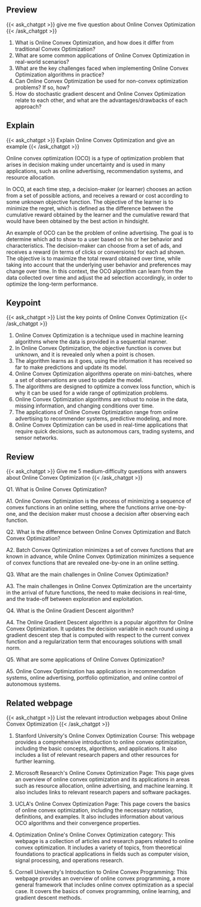 ## Preview
{{< ask_chatgpt >}}
give me five question about Online Convex Optimization
{{< /ask_chatgpt >}}



1. What is Online Convex Optimization, and how does it differ from traditional Convex Optimization? 
2. What are some common applications of Online Convex Optimization in real-world scenarios? 
3. What are the key challenges faced when implementing Online Convex Optimization algorithms in practice? 
4. Can Online Convex Optimization be used for non-convex optimization problems? If so, how? 
5. How do stochastic gradient descent and Online Convex Optimization relate to each other, and what are the advantages/drawbacks of each approach?   

## Explain
{{< ask_chatgpt >}}
Explain Online Convex Optimization and give an example
{{< /ask_chatgpt >}}






Online convex optimization (OCO) is a type of optimization problem that arises in decision making under uncertainty and is used in many applications, such as online advertising, recommendation systems, and resource allocation.

In OCO, at each time step, a decision-maker (or learner) chooses an action from a set of possible actions, and receives a reward or cost according to some unknown objective function. The objective of the learner is to minimize the regret, which is defined as the difference between the cumulative reward obtained by the learner and the cumulative reward that would have been obtained by the best action in hindsight.

An example of OCO can be the problem of online advertising. The goal is to determine which ad to show to a user based on his or her behavior and characteristics. The decision-maker can choose from a set of ads, and receives a reward (in terms of clicks or conversions) for each ad shown. The objective is to maximize the total reward obtained over time, while taking into account that the underlying user behavior and preferences may change over time. In this context, the OCO algorithm can learn from the data collected over time and adjust the ad selection accordingly, in order to optimize the long-term performance.   

## Keypoint
{{< ask_chatgpt >}}
List the key points of Online Convex Optimization
{{< /ask_chatgpt >}}



1. Online Convex Optimization is a technique used in machine learning algorithms where the data is provided in a sequential manner.
2. In Online Convex Optimization, the objective function is convex but unknown, and it is revealed only when a point is chosen.
3. The algorithm learns as it goes, using the information it has received so far to make predictions and update its model.
4. Online Convex Optimization algorithms operate on mini-batches, where a set of observations are used to update the model.
5. The algorithms are designed to optimize a convex loss function, which is why it can be used for a wide range of optimization problems.
6. Online Convex Optimization algorithms are robust to noise in the data, missing information, and changing conditions over time.
7. The applications of Online Convex Optimization range from online advertising to recommender systems, predictive modeling, and more.
8. Online Convex Optimization can be used in real-time applications that require quick decisions, such as autonomous cars, trading systems, and sensor networks.   

## Review
{{< ask_chatgpt >}}
Give me 5 medium-difficulty questions with answers about Online Convex Optimization
{{< /ask_chatgpt >}}



Q1. What is Online Convex Optimization?

A1. Online Convex Optimization is the process of minimizing a sequence of convex functions in an online setting, where the functions arrive one-by-one, and the decision maker must choose a decision after observing each function.

Q2. What is the difference between Online Convex Optimization and Batch Convex Optimization?

A2. Batch Convex Optimization minimizes a set of convex functions that are known in advance, while Online Convex Optimization minimizes a sequence of convex functions that are revealed one-by-one in an online setting. 

Q3. What are the main challenges in Online Convex Optimization?

A3. The main challenges in Online Convex Optimization are the uncertainty in the arrival of future functions, the need to make decisions in real-time, and the trade-off between exploration and exploitation.

Q4. What is the Online Gradient Descent algorithm?

A4. The Online Gradient Descent algorithm is a popular algorithm for Online Convex Optimization. It updates the decision variable in each round using a gradient descent step that is computed with respect to the current convex function and a regularization term that encourages solutions with small norm.

Q5. What are some applications of Online Convex Optimization?

A5. Online Convex Optimization has applications in recommendation systems, online advertising, portfolio optimization, and online control of autonomous systems.   

## Related webpage
{{< ask_chatgpt >}}
List the relevant introduction webpages about Online Convex Optimization
{{< /ask_chatgpt >}}



1. Stanford University's Online Convex Optimization Course: This webpage provides a comprehensive introduction to online convex optimization, including the basic concepts, algorithms, and applications. It also includes a list of relevant research papers and other resources for further learning.

2. Microsoft Research's Online Convex Optimization Page: This page gives an overview of online convex optimization and its applications in areas such as resource allocation, online advertising, and machine learning. It also includes links to relevant research papers and software packages.

3. UCLA's Online Convex Optimization Page: This page covers the basics of online convex optimization, including the necessary notation, definitions, and examples. It also includes information about various OCO algorithms and their convergence properties.

4. Optimization Online's Online Convex Optimization category: This webpage is a collection of articles and research papers related to online convex optimization. It includes a variety of topics, from theoretical foundations to practical applications in fields such as computer vision, signal processing, and operations research.

5. Cornell University's Introduction to Online Convex Programming: This webpage provides an overview of online convex programming, a more general framework that includes online convex optimization as a special case. It covers the basics of convex programming, online learning, and gradient descent methods.   

